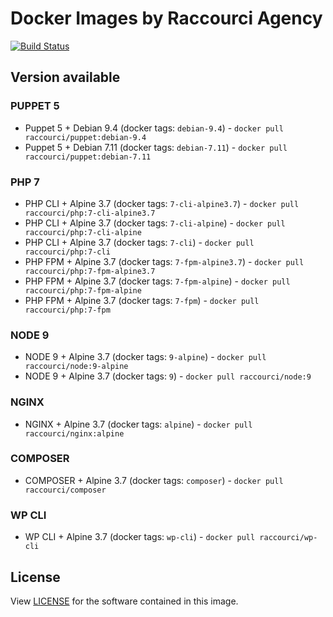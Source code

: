 # Docker Images by Raccourci Agency

[![Build Status](https://travis-ci.org/Raccourci/docker.svg?branch=master)](https://travis-ci.org/Raccourci/docker)

## Version available

### PUPPET 5

- Puppet 5 + Debian 9.4 (docker tags: `debian-9.4`) - `docker pull raccourci/puppet:debian-9.4`
- Puppet 5 + Debian 7.11 (docker tags: `debian-7.11`) - `docker pull raccourci/puppet:debian-7.11`

### PHP 7

- PHP CLI + Alpine 3.7 (docker tags: `7-cli-alpine3.7`) - `docker pull raccourci/php:7-cli-alpine3.7`
- PHP CLI + Alpine 3.7 (docker tags: `7-cli-alpine`) - `docker pull raccourci/php:7-cli-alpine`
- PHP CLI + Alpine 3.7 (docker tags: `7-cli`) - `docker pull raccourci/php:7-cli`
- PHP FPM + Alpine 3.7 (docker tags: `7-fpm-alpine3.7`) - `docker pull raccourci/php:7-fpm-alpine3.7`
- PHP FPM + Alpine 3.7 (docker tags: `7-fpm-alpine`) - `docker pull raccourci/php:7-fpm-alpine`
- PHP FPM + Alpine 3.7 (docker tags: `7-fpm`) - `docker pull raccourci/php:7-fpm`

### NODE 9

- NODE 9 + Alpine 3.7 (docker tags: `9-alpine`) - `docker pull raccourci/node:9-alpine`
- NODE 9 + Alpine 3.7 (docker tags: `9`) - `docker pull raccourci/node:9`

### NGINX

- NGINX + Alpine 3.7 (docker tags: `alpine`) - `docker pull raccourci/nginx:alpine`

### COMPOSER

- COMPOSER + Alpine 3.7 (docker tags: `composer`) - `docker pull raccourci/composer`

### WP CLI

- WP CLI + Alpine 3.7 (docker tags: `wp-cli`) - `docker pull raccourci/wp-cli`

## License

View [LICENSE](LICENSE) for the software contained in this image.
